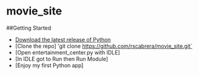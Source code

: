 # movie_site

##Getting Started

* [Download the latest release of Python](https://www.python.org/downloads/)
* [Clone the repo] 'git clone https://github.com/rscabrera/movie_site.git`
* [Open entertainment_center.py with IDLE]
* [In IDLE got to Run then Run Module]
* [Enjoy my first Python app]
